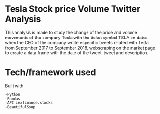 # Tesla Stock price Volume Twitter Analysis

This analysis is made to study the change of the price and volume movements of the company Tesla with the ticket symbol TSLA
on dates when the CEO of the company wrote especific tweets related with Tesla from September 2017 to September 2018, webscraping
on the market page to create a data frame with the date of the tweet, tweet and description.





# Tech/framework used

Built with

    -Python
    -Pandas
    -API iexfinance.stocks
    -BeautifulSoup
    

 
  




